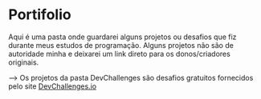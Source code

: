 # Portifolio


Aqui é uma pasta onde guardarei alguns projetos ou desafios que fiz durante meus estudos de programação.
Alguns projetos não são de autoridade minha e deixarei um link direto para os donos/criadores originais.

--> Os projetos da pasta DevChallenges são desafios gratuitos fornecidos pelo site [DevChallenges.io](https://devchallenges.io/)
